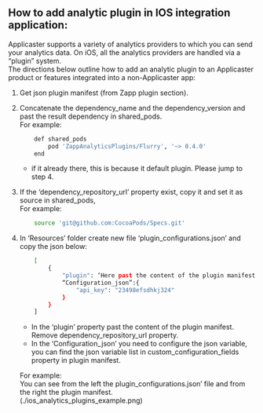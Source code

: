 ## How to add analytic plugin in IOS integration application:
Applicaster supports a variety of analytics providers to which you can send your analytics data. On iOS, all the analytics providers are handled via a “plugin” system.  
The directions below outline how to add an analytic plugin to an Applicaster product or features integrated into a non-Applicaster app:  

1. Get json plugin manifest (from Zapp plugin section). 
2. Concatenate the dependency_name and the dependency_version and past the result dependency in shared_pods.  
    For example:  
    ```bash
        def shared_pods
            pod 'ZappAnalyticsPlugins/Flurry', '~> 0.4.0'
        end 
    ```
    *  if it already there, this is because it default plugin. Please jump to step 4.

3. If the ‘dependency_repository_url’ property exist, copy it and set it as source in shared_pods,  
 For example: 
    ```bash
        source 'git@github.com:CocoaPods/Specs.git'
    ```
4. In ‘Resources’ folder create new file ‘plugin_configurations.json’ and copy     the json below:
    ```bash
        [
            {
                "plugin": ‘Here past the content of the plugin manifest’,
                “Configuration_json”:{
                    "api_key": "23498efsdhkj324"
                }
            }
        ]
    ```
    *   In the ‘plugin’ property past the content of the plugin manifest.  
    Remove dependency_repository_url property.
    * In the ‘Configuration_json’ you need to configure the json variable, you can find the json variable list in custom_configuration_fields property in plugin manifest.  
    
    For example:  
You can see from the left the plugin_configurations.json’ file and from the right the plugin manifest.  
    (./ios_analytics_plugins_example.png)
